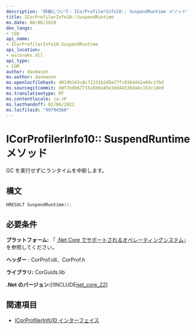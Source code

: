 ```yaml
---
description: '詳細について: ICorProfilerInfo10:: SuspendRuntime メソッド'
title: ICorProfilerInfo10::SuspendRuntime
ms.date: 08/06/2019
dev_langs:
- cpp
api_name:
- ICorProfilerInfo10.SuspendRuntime
api_location:
- mscorwks.dll
api_type:
- COM
author: davmason
ms.author: davmason
ms.openlocfilehash: d019b163c8c71331b2d9a77fc0384d42a04c1fbd
ms.sourcegitcommit: ddf7edb67715a5b9a45e3dd44536dabc153c1de0
ms.translationtype: MT
ms.contentlocale: ja-JP
ms.lasthandoff: 02/06/2021
ms.locfileid: "99794560"
---
```

# <a name="icorprofilerinfo10suspendruntime-method"></a>ICorProfilerInfo10:: SuspendRuntime メソッド

GC を実行せずにランタイムを中断します。

## <a name="syntax"></a>構文

```cpp
HRESULT SuspendRuntime();
```

## <a name="requirements"></a>必要条件

**プラットフォーム:** 「 [.Net Core でサポートされるオペレーティングシステム](../../../core/install/windows.md?pivots=os-windows)」を参照してください。

**ヘッダー** : CorProf.idl、CorProf.h

**ライブラリ:** CorGuids.lib

**.Net のバージョン:**[!INCLUDE[net_core_22](../../../../includes/net-core-30-md.md)]

## <a name="see-also"></a>関連項目

- [ICorProfilerInfo10 インターフェイス](icorprofilerinfo10-interface.md)
